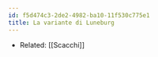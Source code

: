 ```yaml
---
id: f5d474c3-2de2-4982-ba10-11f530c775e1
title: La variante di Luneburg
---
```


- Related: [[Scacchi]]
